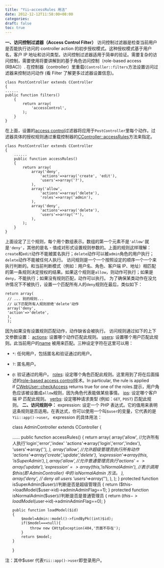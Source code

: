 ```yaml
---
title: "Yii—accessRules 用法"
date: 2012-12-12T11:58:00+08:00
categories: 
draft: false
toc: true
---
```


**一、访问控制过滤器（Access Control Filter）** 访问控制过滤器是检查当前用户是否能执行访问的 controller action 的初步授权模式。这种授权模式基于用户名，客户 IP 地址和访问类型。访问控制过滤器适用于简单的验证。需要复杂的访问控制，需要使用将要讲解到的基于角色访问控制（role-based access (RBAC)）. 在控制器（controller）里重载`CController::filters`方法设置访问过滤器来控制访问动作 (看 Filter 了解更多过滤器设置信息)。 
    
    
    class PostController extends CController
    {
    ......
    public function filters()
        {
            return array(
                'accessControl',
            );
        }
    }

在上面，设置的[access control](http://www.yiiframework.com/doc/api/1.1/CController#filterAccessControl)过滤器将应用于`PostController`里每个动作。过滤器具体的授权规则通过重载控制器的[CController::accessRules](http://www.yiiframework.com/doc/api/1.1/CController#accessRules)方法来指定。 
    
    
    class PostController extends CController
    {
        ......
        public function accessRules()
        {
            return array(
                array('deny',
                    'actions'=>array('create', 'edit'),
                    'users'=>array('?'),
                ),
                array('allow',
                    'actions'=>array('delete'),
                    'roles'=>array('admin'),
                ),
                array('deny',
                    'actions'=>array('delete'),
                    'users'=>array('*'),
                ),
            );
        }
    }

上面设定了三个规则，每个用个数组表示。数组的第一个元素不是`'allow'`就是`'deny'`，其他的是名 - 值成对形式设置规则参数的。上面的规则这样理解：`create`和`edit`动作不能被匿名执行；`delete`动作可以被`admin`角色的用户执行；`delete`动作不能被任何人执行。 访问规则是一个一个按照设定的顺序一个一个来执行判断的。和当前判断模式（例如：用户名、角色、客户端 IP、地址）相匹配的第一条规则决定授权的结果。如果这个规则是`allow`，则动作可执行；如果是`deny`，不能执行；如果没有规则匹配，动作可以执行。 为了确保某类动作在没允许情况下不被执行，设置一个匹配所有人的`deny`规则在最后，类似如下： 
    
    
    return array(
     // ... 别的规则...
     // 以下匹配所有人规则拒绝'delete'动作
     array('deny',
     'action'=>'delete',
     ),
     );

因为如果没有设置规则匹配动作，动作缺省会被执行。 访问规则通过如下的上下文参数设置： [actions](http://www.yiiframework.com/doc/api/1.1/CAccessRule#actions): 设置哪个动作匹配此规则。 [users](http://www.yiiframework.com/doc/api/1.1/CAccessRule#users): 设置哪个用户匹配此规则。此当前用户的[name](http://www.yiiframework.com/doc/api/1.1/CWebUser#name) 被用来匹配。三种设定字符在这里可以用： 

  * `*`: 任何用户，包括匿名和验证通过的用户。
  * `?`: 匿名用户。
  * `@`: 验证通过的用户。
[roles](http://www.yiiframework.com/doc/api/1.1/CAccessRule#roles): 设定哪个角色匹配此规则。这里用到了将在后面描述的[role-based access control](http://www.yiiframework.com/doc/guide/1.1/zh_cn/topics.auth#role-based-access-control)技术。In particular, the rule is applied if [CWebUser::checkAccess](http://www.yiiframework.com/doc/api/1.1/CWebUser#checkAccess) returns true for one of the roles.提示，用户角色应该被设置成`allow`规则，因为角色代表能做某些事情。 [ips](http://www.yiiframework.com/doc/api/1.1/CAccessRule#ips): 设定哪个客户端 IP 匹配此规则。 [verbs](http://www.yiiframework.com/doc/api/1.1/CAccessRule#verbs): 设定哪种请求类型 (例如：`GET`, `POST`) 匹配此规则。 **二、访问规则中：** expression: 设定一个 PHP 表达式。它的值用来表明这条规则是否适用。在表达式，你可以使用一个叫`$user`的变量，它代表的是`Yii::app()->user`。 expression 的具体用法： 
    
    
    class AdminController extends CController
    {
    
    ……
        public function accessRules()
        {
            return array(
            array('allow',  //允许所有人执行'login','error','index'
                    'actions'=>array('login','error','index'),
                    'users'=>array('*'),
            ),
            array('allow', //允许超级管理员执行所有动作
                    'actions'=>array('create','update','delete'),
                    'expression'=>array($this,'isSuperAdmin'),
            ),
            array('allow',//允许普通管理员执行
                    'actions'=>array('update'),
                    'expression'=>array($this,'isNormalAdmin'),    //表示调用$this(即 AdminController) 中的 isNormalAdmin 方法。
            ),      
            array('deny',  // deny all users
                    'users'=>array('*'),
            ),
            );
        }
        protected function isSuperAdmin($user)//判断是否是超级管理员
        {
            return ($this->loadModel($user->id)->adminAdminFlag==1);
        }
        protected function isNormalAdmin($user)//判断是否是普通管理员
        {
            return ($this->loadModel($user->id)->adminAdminFlag==0);
        }
    
        public function loadModel($id)
        {
            $model=Admin::model()->findByPk((int)$id);
            if($model===null){
                throw new CHttpException(404,'页面不存在');     
            }
            return $model;
        }
    }

注：其中$user 代表`Yii::app()->user`即登录用户。